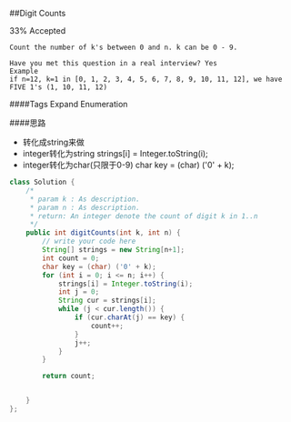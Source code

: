 ##Digit Counts

33% Accepted

	Count the number of k's between 0 and n. k can be 0 - 9.

	Have you met this question in a real interview? Yes
	Example
	if n=12, k=1 in [0, 1, 2, 3, 4, 5, 6, 7, 8, 9, 10, 11, 12], we have FIVE 1's (1, 10, 11, 12)

####Tags Expand
Enumeration


####思路
- 转化成string来做
- integer转化为string strings[i] = Integer.toString(i);
- integer转化为char(只限于0-9) char key = (char) ('0' + k);

```java
class Solution {
    /*
     * param k : As description.
     * param n : As description.
     * return: An integer denote the count of digit k in 1..n
     */
    public int digitCounts(int k, int n) {
        // write your code here
        String[] strings = new String[n+1];
        int count = 0;
        char key = (char) ('0' + k);
        for (int i = 0; i <= n; i++) {
            strings[i] = Integer.toString(i);
            int j = 0;
            String cur = strings[i];
            while (j < cur.length()) {
                if (cur.charAt(j) == key) {
                    count++;
                }
                j++;
            }
        }

        return count;


    }
};


```
